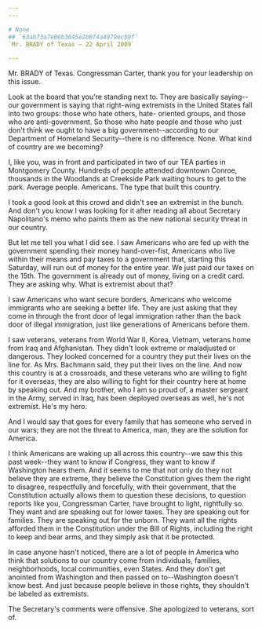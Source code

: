 ```yaml
---
---

# None
## `63ab73a7e06b3645e2b6f4a4979ecb9f`
`Mr. BRADY of Texas — 22 April 2009`

---
```



Mr. BRADY of Texas. Congressman Carter, thank you for your leadership 
on this issue.

Look at the board that you're standing next to. They are basically 
saying--our government is saying that right-wing extremists in the 
United States fall into two groups: those who hate others, hate-
oriented groups, and those who are anti-government. So those who hate 
people and those who just don't think we ought to have a big 
government--according to our Department of Homeland Security--there is 
no difference. None. What kind of country are we becoming?

I, like you, was in front and participated in two of our TEA parties 
in Montgomery County. Hundreds of people attended downtown Conroe, 
thousands in the Woodlands at Creekside Park waiting hours to get to 
the park. Average people. Americans. The type that built this country.

I took a good look at this crowd and didn't see an extremist in the 
bunch. And don't you know I was looking for it after reading all about 
Secretary Napolitano's memo who paints them as the new national 
security threat in our country.

But let me tell you what I did see. I saw Americans who are fed up 
with the government spending their money hand-over-fist, Americans who 
live within their means and pay taxes to a government that, starting 
this Saturday, will run out of money for the entire year. We just paid 
our taxes on the 15th. The government is already out of money, living 
on a credit card. They are asking why. What is extremist about that?

I saw Americans who want secure borders, Americans who welcome 
immigrants who are seeking a better life. They are just asking that 
they come in through the front door of legal immigration rather than 
the back door of illegal immigration, just like generations of 
Americans before them.

I saw veterans, veterans from World War II, Korea, Vietnam, veterans 
home from Iraq and Afghanistan. They didn't look extreme or maladjusted 
or dangerous. They looked concerned for a country they put their lives 
on the line for. As Mrs. Bachmann said, they put their lives on the 
line. And now this country is at a crossroads, and these veterans who 
are willing to fight for it overseas, they are also willing to fight 
for their country here at home by speaking out. And my brother, who I 
am so proud of, a master sergeant in the Army, served in Iraq, has been 
deployed overseas as well, he's not extremist. He's my hero.



And I would say that goes for every family that has someone who 
served in our wars; they are not the threat to America, man, they are 
the solution for America.

I think Americans are waking up all across this country--we saw this 
this past week--they want to know if Congress, they want to know if 
Washington hears them. And it seems to me that not only do they not 
believe they are extreme, they believe the Constitution gives them the 
right to disagree, respectfully and forcefully, with their government, 
that the Constitution actually allows them to question these decisions, 
to question reports like you, Congressman Carter, have brought to 
light, rightfully so. They want and are speaking out for lower taxes. 
They are speaking out for families. They are speaking out for the 
unborn. They want all the rights afforded them in the Constitution 
under the Bill of Rights, including the right to keep and bear arms, 
and they simply ask that it be protected.

In case anyone hasn't noticed, there are a lot of people in America 
who think that solutions to our country come from individuals, 
families, neighborhoods, local communities, even States. And they don't 
get anointed from Washington and then passed on to--Washington doesn't 
know best. And just because people believe in those rights, they 
shouldn't be labeled as extremists.

The Secretary's comments were offensive. She apologized to veterans, 
sort of.